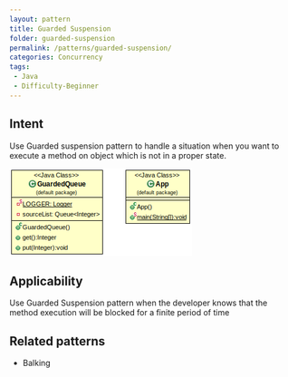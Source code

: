 ```yaml
---
layout: pattern
title: Guarded Suspension
folder: guarded-suspension
permalink: /patterns/guarded-suspension/
categories: Concurrency
tags:
 - Java
 - Difficulty-Beginner
---
```


## Intent
Use Guarded suspension pattern to handle a situation when you want to execute a method on object which is not in a proper state.

![Guarded Suspension diagram](./etc/guarded-suspension.png)

## Applicability
Use Guarded Suspension pattern when the developer knows that the method execution will be blocked for a finite period of time

## Related patterns
* Balking 
